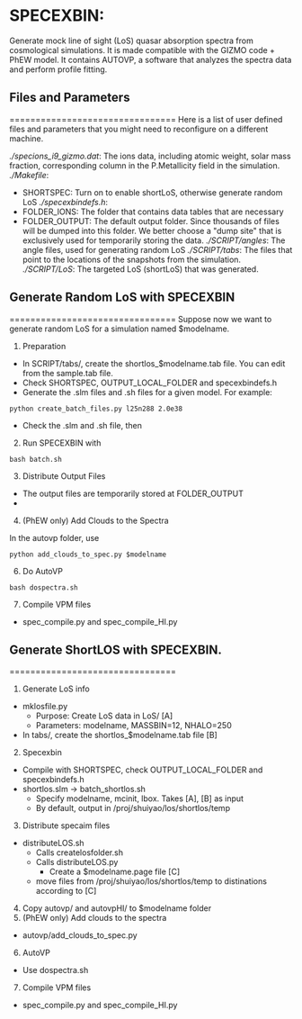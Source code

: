 # SPECEXBIN:

Generate mock line of sight (LoS) quasar absorption spectra from cosmological simulations. It is made compatible with the GIZMO code + PhEW model. It contains AUTOVP, a software that analyzes the spectra data and perform profile fitting.

## Files and Parameters
================================
Here is a list of user defined files and parameters that you might need to reconfigure on a different machine.

_./specions_i9_gizmo.dat_: The ions data, including atomic weight, solar mass fraction, corresponding column in the P.Metallicity field in the simulation.
_./Makefile_:
  - SHORTSPEC: Turn on to enable shortLoS, otherwise generate random LoS
_./specexbindefs.h_:
  - FOLDER_IONS: The folder that contains data tables that are necessary
  - FOLDER_OUTPUT: The default output folder. Since thousands of files will be dumped into this folder. We better choose a "dump site" that is exclusively used for temporarily storing the data.
_./SCRIPT/angles_: The angle files, used for generating random LoS
_./SCRIPT/tabs_: The files that point to the locations of the snapshots from the simulation.
_./SCRIPT/LoS_: The targeted LoS (shortLoS) that was generated.

## Generate Random LoS with SPECEXBIN
================================
Suppose now we want to generate random LoS for a simulation named $modelname.

1. Preparation
  - In SCRIPT/tabs/, create the shortlos_$modelname.tab file. You can edit from the sample.tab file.
  - Check SHORTSPEC, OUTPUT_LOCAL_FOLDER and specexbindefs.h
  - Generate the .slm files and .sh files for a given model. For example:
  ```
  python create_batch_files.py l25n288 2.0e38
  ```
  - Check the .slm and .sh file, then
2. Run SPECEXBIN with
```
bash batch.sh
```
3. Distribute Output Files
  - The output files are temporarily stored at FOLDER_OUTPUT
  - 


4. (PhEW only) Add Clouds to the Spectra

In the autovp folder, use
```
python add_clouds_to_spec.py $modelname
```

6. Do AutoVP

```
bash dospectra.sh
```

7. Compile VPM files
  - spec_compile.py and spec_compile_HI.py

## Generate ShortLOS with SPECEXBIN.
================================
1. Generate LoS info
  - mklosfile.py
    - Purpose: Create LoS data in LoS/ [A]
    - Parameters: modelname, MASSBIN=12, NHALO=250
  - In tabs/, create the shortlos_$modelname.tab file [B]
2. Specexbin
  - Compile with SHORTSPEC, check OUTPUT_LOCAL_FOLDER and specexbindefs.h
  - shortlos.slm -> batch_shortlos.sh
    - Specify modelname, mcinit, lbox. Takes [A], [B] as input
    - By default, output in /proj/shuiyao/los/shortlos/temp
3. Distribute specaim files
  - distributeLOS.sh
    - Calls createlosfolder.sh
    - Calls distributeLOS.py
      - Create a $modelname.page file [C]
    - move files from /proj/shuiyao/los/shortlos/temp to distinations according to [C]
4. Copy autovp/ and autovpHI/ to $modelname folder
5. (PhEW only) Add clouds to the spectra
  - autovp/add_clouds_to_spec.py
6. AutoVP
  - Use dospectra.sh
7. Compile VPM files
  - spec_compile.py and spec_compile_HI.py
